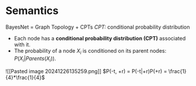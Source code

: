 # Semantics

BayesNet = Graph Topology + CPTs
*CPT:* conditional probability distribution
- Each node has a **conditional probability distribution (CPT)** associated with it.
- The probability of a node $X_i$ is conditioned on its parent nodes: $P(X_i | Parents(X_i))$.

![[Pasted image 20241226135259.png]]
$P(-t, +r) = P(-t|+r)P(+r) = \frac{1}{4}*\frac{1}{4}$
